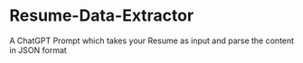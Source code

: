 # Resume-Data-Extractor
A ChatGPT Prompt which takes your Resume as input and parse the content in JSON format
